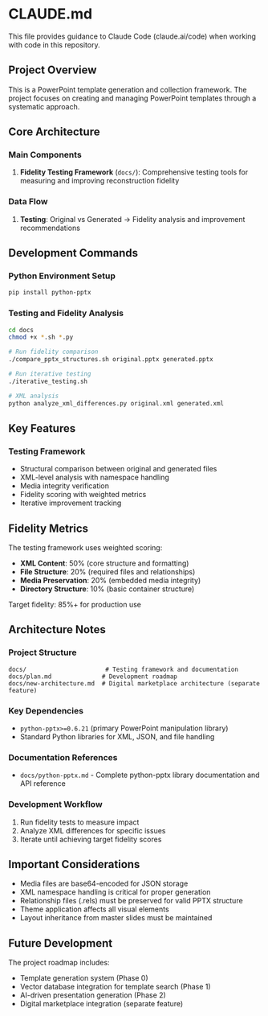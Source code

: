 # CLAUDE.md

This file provides guidance to Claude Code (claude.ai/code) when working with code in this repository.

## Project Overview

This is a PowerPoint template generation and collection framework. The project focuses on creating and managing PowerPoint templates through a systematic approach.

## Core Architecture

### Main Components

1. **Fidelity Testing Framework** (`docs/`): Comprehensive testing tools for measuring and improving reconstruction fidelity

### Data Flow

1. **Testing**: Original vs Generated → Fidelity analysis and improvement recommendations

## Development Commands

### Python Environment Setup
```bash
pip install python-pptx
```

### Testing and Fidelity Analysis
```bash
cd docs
chmod +x *.sh *.py

# Run fidelity comparison
./compare_pptx_structures.sh original.pptx generated.pptx

# Run iterative testing
./iterative_testing.sh

# XML analysis
python analyze_xml_differences.py original.xml generated.xml
```

## Key Features

### Testing Framework
- Structural comparison between original and generated files
- XML-level analysis with namespace handling
- Media integrity verification
- Fidelity scoring with weighted metrics
- Iterative improvement tracking

## Fidelity Metrics

The testing framework uses weighted scoring:
- **XML Content**: 50% (core structure and formatting)
- **File Structure**: 20% (required files and relationships)
- **Media Preservation**: 20% (embedded media integrity)
- **Directory Structure**: 10% (basic container structure)

Target fidelity: 85%+ for production use

## Architecture Notes

### Project Structure
```
docs/                      # Testing framework and documentation
docs/plan.md              # Development roadmap
docs/new-architecture.md  # Digital marketplace architecture (separate feature)
```

### Key Dependencies
- `python-pptx>=0.6.21` (primary PowerPoint manipulation library)
- Standard Python libraries for XML, JSON, and file handling

### Documentation References
- `docs/python-pptx.md` - Complete python-pptx library documentation and API reference

### Development Workflow
1. Run fidelity tests to measure impact
2. Analyze XML differences for specific issues
3. Iterate until achieving target fidelity scores

## Important Considerations

- Media files are base64-encoded for JSON storage
- XML namespace handling is critical for proper generation
- Relationship files (.rels) must be preserved for valid PPTX structure
- Theme application affects all visual elements
- Layout inheritance from master slides must be maintained

## Future Development

The project roadmap includes:
- Template generation system (Phase 0)
- Vector database integration for template search (Phase 1)
- AI-driven presentation generation (Phase 2)
- Digital marketplace integration (separate feature)